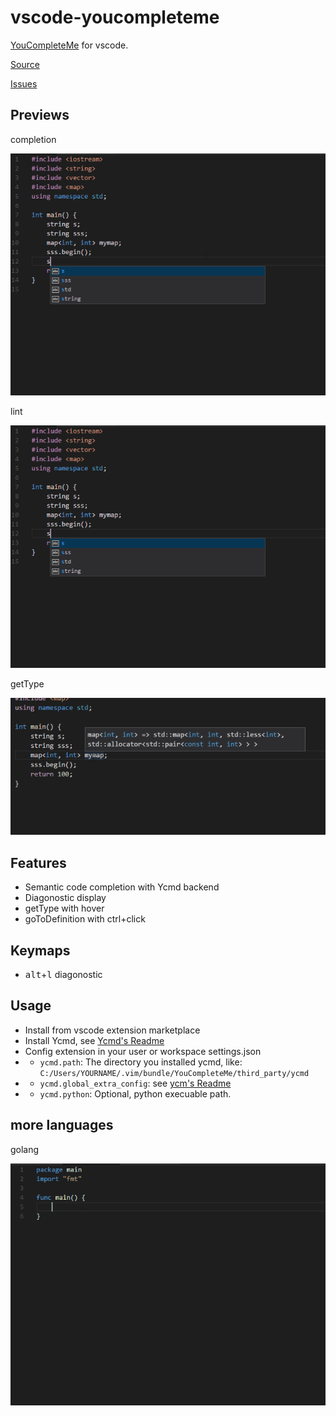 # vscode-youcompleteme

[YouCompleteMe](https://github.com/Valloric/YouCompleteMe) for vscode.

[Source](https://github.com/richard1122/vscode-youcompleteme)

[Issues](https://github.com/richard1122/vscode-youcompleteme/issues)

## Previews

completion

![completion](arts/completion.gif)

lint

![completion](arts/lint.gif)

getType

![hover](arts/hover.gif)

## Features

* Semantic code completion with Ycmd backend
* Diagonostic display
* getType with hover
* goToDefinition with ctrl+click

## Keymaps

* <kbd>alt</kbd>+<kbd>l</kbd> diagonostic

## Usage

* Install from vscode extension marketplace
* Install Ycmd, see [Ycmd's Readme](https://github.com/Valloric/ycmd#building)
* Config extension in your user or workspace settings.json
* * `ycmd.path`: The directory you installed ycmd, like: `C:/Users/YOURNAME/.vim/bundle/YouCompleteMe/third_party/ycmd`
* * `ycmd.global_extra_config`: see [ycm's Readme](https://github.com/Valloric/YouCompleteMe/blob/master/README.md#the-gycm_global_ycm_extra_conf-option)
* * `ycmd.python`: Optional, python execuable path.

## more languages

golang

![golang](arts/golang.gif)